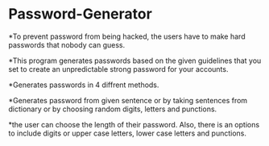 # Password-Generator
*To prevent password from being hacked, the users have to make hard passwords that nobody can guess.

*This program generates passwords based on the given guidelines that you set to create an unpredictable strong password for your accounts.

*Generates passwords in 4 diffrent methods.            

*Generates password from given sentence or by taking sentences from dictionary or by choosing random digits, letters and punctions.

*the user can choose the length of their password. Also, there is an options to include digits or upper case letters, lower case letters and punctions.

